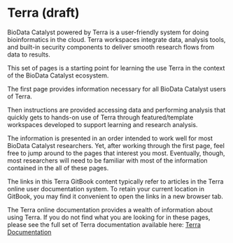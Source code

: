 # Terra \(draft\)



BioData Catalyst powered by Terra is a user-friendly system for doing bioinformatics in the cloud. Terra workspaces integrate data, analysis tools, and built-in security components to deliver smooth research flows from data to results.

This set of pages is a starting point for learning the use Terra in the context of the BioData Catalyst ecosystem.

The first page provides information necessary for all BioData Catalyst users of Terra.

Then instructions are provided accessing data and performing analysis that quickly gets to hands-on use of Terra through featured/template workspaces developed to support learning and research analysis.

The information is presented in an order intended to work well for most BioData Catalyst researchers. Yet, after working through the first page, feel free to jump around to the pages that interest you most. Eventually, though, most researchers will need to be familiar with most of the information contained in the all of these pages.

The links in this Terra GitBook content typically refer to articles in the Terra online user documentation system. To retain your current location in GitBook, you may find it convenient to open the links in a new browser tab.

The Terra online documentation provides a wealth of information about using Terra. If you do not find what you are looking for in these pages, please see the full set of Terra documentation available here: [Terra Documentation](https://support.terra.bio/hc/en-us)

